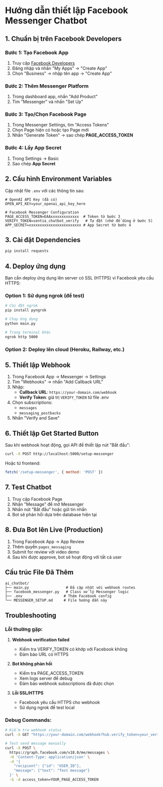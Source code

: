 # Hướng dẫn thiết lập Facebook Messenger Chatbot

## 1. Chuẩn bị trên Facebook Developers

### Bước 1: Tạo Facebook App
1. Truy cập [Facebook Developers](https://developers.facebook.com/)
2. Đăng nhập và nhấn "My Apps" → "Create App"
3. Chọn "Business" → nhập tên app → "Create App"

### Bước 2: Thêm Messenger Platform
1. Trong dashboard app, nhấn "Add Product"
2. Tìm "Messenger" và nhấn "Set Up"

### Bước 3: Tạo/Chọn Facebook Page
1. Trong Messenger Settings, tìm "Access Tokens"
2. Chọn Page hiện có hoặc tạo Page mới
3. Nhấn "Generate Token" → sao chép **PAGE_ACCESS_TOKEN**

### Bước 4: Lấy App Secret
1. Trong Settings → Basic
2. Sao chép **App Secret**

## 2. Cấu hình Environment Variables

Cập nhật file `.env` với các thông tin sau:

```env
# OpenAI API Key (đã có)
OPEN_API_KEY=your_openai_api_key_here

# Facebook Messenger Configuration
PAGE_ACCESS_TOKEN=EAAxxxxxxxxxxxxx  # Token từ bước 3
VERIFY_TOKEN=sentia_chatbot_verify   # Tự đặt (nhớ để dùng ở bước 5)
APP_SECRET=xxxxxxxxxxxxxxxxxxxxxxxx # App Secret từ bước 4
```

## 3. Cài đặt Dependencies

```bash
pip install requests
```

## 4. Deploy ứng dụng

Bạn cần deploy ứng dụng lên server có SSL (HTTPS) vì Facebook yêu cầu HTTPS:

### Option 1: Sử dụng ngrok (để test)
```bash
# Cài đặt ngrok
pip install pyngrok

# Chạy ứng dụng
python main.py

# Trong terminal khác
ngrok http 5000
```

### Option 2: Deploy lên cloud (Heroku, Railway, etc.)

## 5. Thiết lập Webhook

1. Trong Facebook App → Messenger → Settings
2. Tìm "Webhooks" → nhấn "Add Callback URL"
3. Nhập:
   - **Callback URL**: `https://your-domain.com/webhook`
   - **Verify Token**: giá trị `VERIFY_TOKEN` từ file .env
4. Chọn subscriptions:
   - `messages`
   - `messaging_postbacks`
5. Nhấn "Verify and Save"

## 6. Thiết lập Get Started Button

Sau khi webhook hoạt động, gọi API để thiết lập nút "Bắt đầu":

```bash
curl -X POST http://localhost:5000/setup-messenger
```

Hoặc từ frontend:
```javascript
fetch('/setup-messenger', { method: 'POST' })
```

## 7. Test Chatbot

1. Truy cập Facebook Page
2. Nhấn "Message" để mở Messenger
3. Nhấn nút "Bắt đầu" hoặc gửi tin nhắn
4. Bot sẽ phản hồi dựa trên database hiện tại

## 8. Đưa Bot lên Live (Production)

1. Trong Facebook App → App Review
2. Thêm quyền `pages_messaging`
3. Submit for review với video demo
4. Sau khi được approve, bot sẽ hoạt động với tất cả user

## Cấu trúc File Đã Thêm

```
ai_chatbot/
├── main.py                 # Đã cập nhật với webhook routes
├── facebook_messenger.py   # Class xử lý Messenger logic
├── .env                   # Thêm Facebook config
└── MESSENGER_SETUP.md     # File hướng dẫn này
```

## Troubleshooting

### Lỗi thường gặp:

1. **Webhook verification failed**
   - Kiểm tra VERIFY_TOKEN có khớp với Facebook không
   - Đảm bảo URL có HTTPS

2. **Bot không phản hồi**
   - Kiểm tra PAGE_ACCESS_TOKEN
   - Xem logs server để debug
   - Đảm bảo webhook subscriptions đã được chọn

3. **Lỗi SSL/HTTPS**
   - Facebook yêu cầu HTTPS cho webhook
   - Sử dụng ngrok để test local

### Debug Commands:
```bash
# Kiểm tra webhook status
curl -X GET "https://your-domain.com/webhook?hub.verify_token=your_verify_token&hub.challenge=test&hub.mode=subscribe"

# Test send message manually
curl -X POST \
  https://graph.facebook.com/v18.0/me/messages \
  -H 'Content-Type: application/json' \
  -d '{
    "recipient": {"id": "USER_ID"},
    "message": {"text": "Test message"}
  }' \
  -G -d access_token=YOUR_PAGE_ACCESS_TOKEN
``` 